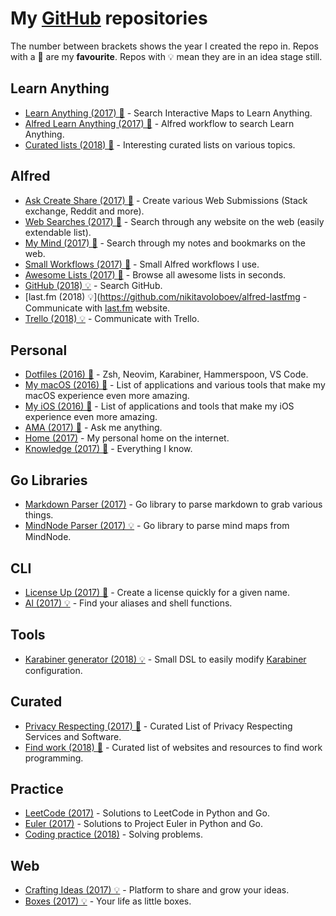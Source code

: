 # My [GitHub](https://github.com/nikitavoloboev) repositories
The number between brackets shows the year I created the repo in. Repos with a 🌟 are my **favourite**. Repos with 💡 mean they are in an idea stage still.

## Learn Anything
- [Learn Anything (2017) 🌟](https://github.com/learn-anything/learn-anything) - Search Interactive Maps to Learn Anything.
- [Alfred Learn Anything (2017) 🌟](https://github.com/nikitavoloboev/alfred-learn-anything) - Alfred workflow to search Learn Anything.
- [Curated lists (2018) 🌟](https://github.com/learn-anything/curated-lists#readme) - Interesting curated lists on various topics.

## Alfred
- [Ask Create Share (2017) 🌟](https://github.com/nikitavoloboev/alfred-ask-create-share) - Create various Web Submissions (Stack exchange, Reddit and more).
- [Web Searches (2017) 🌟](https://github.com/nikitavoloboev/alfred-web-searches) - Search through any website on the web (easily extendable list).
- [My Mind (2017) 🌟](https://github.com/nikitavoloboev/alfred-my-mind) - Search through my notes and bookmarks on the web.
- [Small Workflows (2017) 🌟](https://github.com/nikitavoloboev/small-workflows) - Small Alfred workflows I use.
- [Awesome Lists (2017) 🌟](https://github.com/nikitavoloboev/alfred-awesome-lists) - Browse all awesome lists in seconds.
- [GitHub (2018) 💡](https://github.com/nikitavoloboev/alfred-github-users) - Search GitHub.
- [last.fm (2018) 💡](https://github.com/nikitavoloboev/alfred-lastfmg - Communicate with [last.fm](https://www.last.fm/home) website.
- [Trello (2018) 💡](https://github.com/nikitavoloboev/alfred-trello) - Communicate with Trello.

## Personal
- [Dotfiles (2016) 🌟](https://github.com/nikitavoloboev/dotfiles) - Zsh, Neovim, Karabiner, Hammerspoon, VS Code.
- [My macOS (2016) 🌟](https://github.com/nikitavoloboev/my-mac-os#readme) - List of applications and various tools that make my macOS experience even more amazing.
- [My iOS (2016) 🌟](https://github.com/nikitavoloboev/my-ios#readme) - List of applications and tools that make my iOS experience even more amazing.
- [AMA (2017) 🌟](https://github.com/nikitavoloboev/ama#readme) - Ask me anything.
- [Home (2017)](https://github.com/nikitavoloboev/nikitavoloboev.xyz) - My personal home on the internet.
- [Knowledge (2017) 🌟](https://github.com/nikitavoloboev/my-knowledge) - Everything I know.

## Go Libraries
- [Markdown Parser (2017)](https://github.com/nikitavoloboev/markdown-parser) - Go library to parse markdown to grab various things.
- [MindNode Parser (2017) 💡](https://github.com/nikitavoloboev/mindnode-parser) - Go library to parse mind maps from MindNode.

## CLI
- [License Up (2017) 🌟](https://github.com/nikitavoloboev/license-up) - Create a license quickly for a given name.
- [Al (2017) 💡](https://github.com/nikitavoloboev/al) - Find your aliases and shell functions.

## Tools
- [Karabiner generator (2018) 💡](https://github.com/nikitavoloboev/karabiner-generator) - Small DSL to easily modify [Karabiner](https://github.com/tekezo/Karabiner-Elements) configuration.

## Curated
- [Privacy Respecting (2017) 🌟](https://github.com/nikitavoloboev/privacy-respecting#readme) - Curated List of Privacy Respecting Services and Software.
- [Find work (2018) 🌟](https://github.com/nikitavoloboev/find-work#readme) - Curated list of websites and resources to find work programming.

## Practice
- [LeetCode (2017)](https://github.com/nikitavoloboev/leetcode) - Solutions to LeetCode in Python and Go.
- [Euler (2017)](https://github.com/nikitavoloboev/euler) - Solutions to Project Euler in Python and Go.
- [Coding practice (2018)](https://github.com/nikitavoloboev/coding-practice) - Solving problems.

## Web
- [Crafting Ideas (2017) 💡](https://github.com/nikitavoloboev/crafting-ideas) - Platform to share and grow your ideas.
- [Boxes (2017) 💡](https://github.com/nikitavoloboev/boxes) - Your life as little boxes.